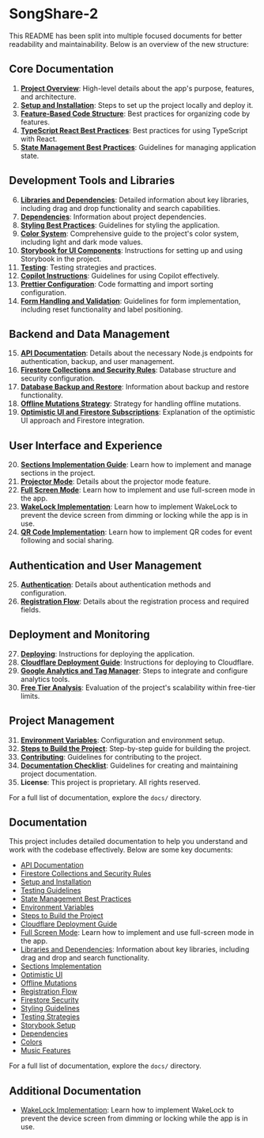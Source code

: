 # SongShare-2

This README has been split into multiple focused documents for better readability and maintainability. Below is an overview of the new structure:

## Core Documentation

1. **[Project Overview](docs/PROJECT_OVERVIEW.md)**: High-level details about the app's purpose, features, and architecture.
2. **[Setup and Installation](docs/SETUP_AND_INSTALLATION.md)**: Steps to set up the project locally and deploy it.
3. **[Feature-Based Code Structure](docs/FEATURE_BASED_CODE_STRUCTURE.md)**: Best practices for organizing code by features.
4. **[TypeScript React Best Practices](docs/TYPESCRIPT_REACT_BEST_PRACTICES.md)**: Best practices for using TypeScript with React.
5. **[State Management Best Practices](docs/STATE_MANAGEMENT_BEST_PRACTICE.md)**: Guidelines for managing application state.

## Development Tools and Libraries

6. **[Libraries and Dependencies](docs/LIBRARIES.md)**: Detailed information about key libraries, including drag and drop functionality and search capabilities.
7. **[Dependencies](docs/DEPENDENCIES.md)**: Information about project dependencies.
8. **[Styling Best Practices](docs/STYLING.md)**: Guidelines for styling the application.
9. **[Color System](docs/COLORS.md)**: Comprehensive guide to the project's color system, including light and dark mode values.
10. **[Storybook for UI Components](docs/STORYBOOK.md)**: Instructions for setting up and using Storybook in the project.
11. **[Testing](docs/TESTING.md)**: Testing strategies and practices.
12. **[Copilot Instructions](.github/copilot-instructions.md)**: Guidelines for using Copilot effectively.
13. **[Prettier Configuration](docs/PRETTIER.md)**: Code formatting and import sorting configuration.
14. **[Form Handling and Validation](docs/FORMS.md)**: Guidelines for form implementation, including reset functionality and label positioning.

## Backend and Data Management

15. **[API Documentation](docs/API.md)**: Details about the necessary Node.js endpoints for authentication, backup, and user management.
16. **[Firestore Collections and Security Rules](docs/FIRESTORE.md)**: Database structure and security configuration.
17. **[Database Backup and Restore](docs/DATABASE_BACKUP_AND_RESTORE.md)**: Information about backup and restore functionality.
18. **[Offline Mutations Strategy](./docs/OFFLINE_MUTATIONS.md)**: Strategy for handling offline mutations.
19. **[Optimistic UI and Firestore Subscriptions](docs/OPTIMISTIC_UI.md)**: Explanation of the optimistic UI approach and Firestore integration.

## User Interface and Experience

20. **[Sections Implementation Guide](docs/SECTIONS.md)**: Learn how to implement and manage sections in the project.
21. **[Projector Mode](docs/PROJECTOR_MODE.md)**: Details about the projector mode feature.
22. **[Full Screen Mode](docs/FULL_SCREEN_MODE.md)**: Learn how to implement and use full-screen mode in the app.
23. **[WakeLock Implementation](docs/WAKELOCK.md)**: Learn how to implement WakeLock to prevent the device screen from dimming or locking while the app is in use.
24. **[QR Code Implementation](docs/QR_CODES.md)**: Learn how to implement QR codes for event following and social sharing.

## Authentication and User Management

25. **[Authentication](docs/AUTHENTICATION.md)**: Details about authentication methods and configuration.
26. **[Registration Flow](docs/REGISTRATION.md)**: Details about the registration process and required fields.

## Deployment and Monitoring

27. **[Deploying](docs/DEPLOYING.md)**: Instructions for deploying the application.
28. **[Cloudflare Deployment Guide](docs/CLOUDFLARE.md)**: Instructions for deploying to Cloudflare.
29. **[Google Analytics and Tag Manager](docs/ANALYTICS.md)**: Steps to integrate and configure analytics tools.
30. **[Free Tier Analysis](docs/FREE_TIER.md)**: Evaluation of the project's scalability within free-tier limits.

## Project Management

31. **[Environment Variables](docs/ENV.md)**: Configuration and environment setup.
32. **[Steps to Build the Project](.github/steps.md)**: Step-by-step guide for building the project.
33. **[Contributing](docs/CONTRIBUTING.md)**: Guidelines for contributing to the project.
34. **[Documentation Checklist](docs/DOCUMENTATION_CHECKLIST.md)**: Guidelines for creating and maintaining project documentation.
35. **License**: This project is proprietary. All rights reserved.

For a full list of documentation, explore the `docs/` directory.

## Documentation

This project includes detailed documentation to help you understand and work with the codebase effectively. Below are some key documents:

- [API Documentation](docs/API.md)
- [Firestore Collections and Security Rules](docs/FIRESTORE.md)
- [Setup and Installation](docs/SETUP_AND_INSTALLATION.md)
- [Testing Guidelines](docs/TESTING.md)
- [State Management Best Practices](docs/STATE_MANAGEMENT_BEST_PRACTICE.md)
- [Environment Variables](docs/ENV.md)
- [Steps to Build the Project](.github/steps.md)
- [Cloudflare Deployment Guide](docs/CLOUDFLARE.md)
- [Full Screen Mode](docs/FULL_SCREEN_MODE.md): Learn how to implement and use full-screen mode in the app.
- [Libraries and Dependencies](docs/LIBRARIES.md): Information about key libraries, including drag and drop and search functionality.
- [Sections Implementation](docs/SECTIONS.md)
- [Optimistic UI](docs/OPTIMISTIC_UI.md)
- [Offline Mutations](docs/OFFLINE_MUTATIONS.md)
- [Registration Flow](docs/REGISTRATION.md)
- [Firestore Security](docs/FIRESTORE.md)
- [Styling Guidelines](docs/STYLING.md)
- [Testing Strategies](docs/TESTING.md)
- [Storybook Setup](docs/STORYBOOK.md)
- [Dependencies](docs/DEPENDENCIES.md)
- [Colors](docs/COLORS.md)
- [Music Features](docs/MUSIC.md)

For a full list of documentation, explore the `docs/` directory.

## Additional Documentation

- [WakeLock Implementation](docs/WAKELOCK.md): Learn how to implement WakeLock to prevent the device screen from dimming or locking while the app is in use.
